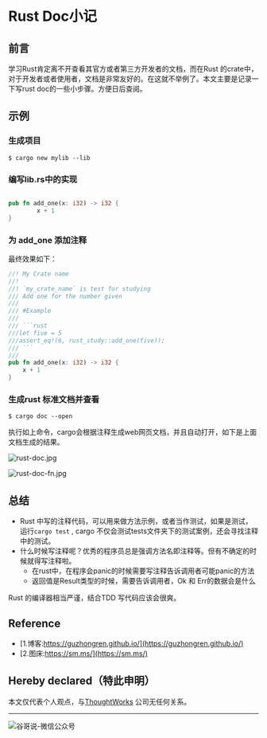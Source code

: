 # Rust Doc小记


## 前言

学习Rust肯定离不开查看其官方或者第三方开发者的文档，而在Rust 的crate中，对于开发者或者使用者，文档是非常友好的。在这就不举例了。本文主要是记录一下写rust doc的一些小步骤。方便日后查阅。

## 示例

### 生成项目

```shell
$ cargo new mylib --lib

````

### 编写lib.rs中的实现

```rust

pub fn add_one(x: i32) -> i32 {
		x + 1
}

```

### 为 add_one 添加注释

最终效果如下：

```rust
//! My Crate name
//!
//! `my_crate_name` is test for studying
/// Add one for the number given
///
/// #Example
///
/// ```rust
///let five = 5
///assert_eq!(6, rust_study::add_one(five));
/// ```
///
pub fn add_one(x: i32) -> i32 {
    x + 1
}

```

### 生成rust 标准文档并查看

```shell
$ cargo doc --open
```

执行如上命令，cargo会根据注释生成web网页文档，并且自动打开，如下是上面文档生成的结果。

![rust-doc.jpg](https://i.loli.net/2020/04/16/nBq8Zc2u3IV7Pmf.jpg)

![rust-doc-fn.jpg](https://i.loli.net/2020/04/16/mQ2W6hcNwv39Tb4.jpg)

## 总结

* Rust 中写的注释代码，可以用来做方法示例，或者当作测试，如果是测试，运行`cargo test`	, cargo	不仅会测试tests文件夹下的测试案例，还会寻找注释中的测试。
* 什么时候写注释呢？优秀的程序员总是强调方法名即注释等。但有不确定的时候就得写注释啦。
	*	在rust中，在程序会panic的时候需要写注释告诉调用者可能panic的方法
	*	返回值是Result类型的时候，需要告诉调用者，Ok 和 Err的数据会是什么

Rust 的编译器相当严谨，结合TDD 写代码应该会很爽。


## Reference

* [1.博客:https://guzhongren.github.io/](https://guzhongren.github.io/)
* [2.图床:https://sm.ms/](https://sm.ms/)

## Hereby declared（特此申明）

本文仅代表个人观点，与[ThoughtWorks](https://www.thoughtworks.com/) 公司无任何关系。

----
![谷哥说-微信公众号](https://ftp.bmp.ovh/imgs/2020/02/b7282c60d4d581ad.png)

